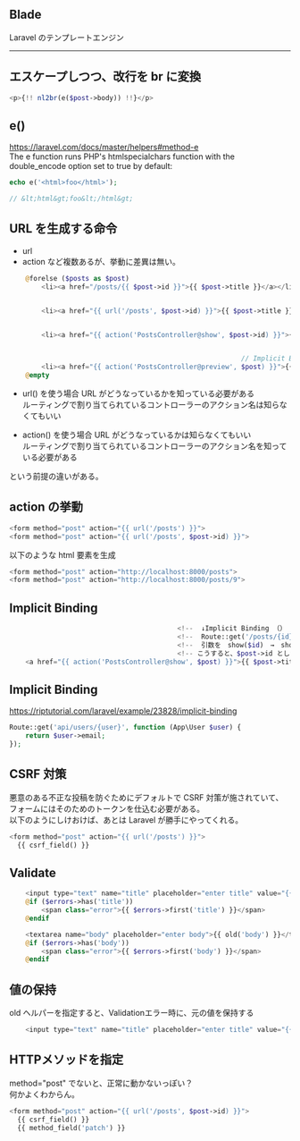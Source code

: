 ## Blade
Laravel のテンプレートエンジン


______________________________________
## エスケープしつつ、改行を br に変換
```php
<p>{!! nl2br(e($post->body)) !!}</p>
```


## e()
https://laravel.com/docs/master/helpers#method-e    
The e function runs PHP's htmlspecialchars function with the double_encode option set to true by default:  
```php
echo e('<html>foo</html>');

// &lt;html&gt;foo&lt;/html&gt;
```


## URL を生成する命令
 * url
 * action
など複数あるが、挙動に差異は無い。
```php
    @forelse ($posts as $post)
        <li><a href="/posts/{{ $post->id }}">{{ $post->title }}</a></li>


        <li><a href="{{ url('/posts', $post->id) }}">{{ $post->title }}</a></li>


        <li><a href="{{ action('PostsController@show', $post->id) }}">{{ $post->title }}</a></li>


                                                          // Implicit Binding
        <li><a href="{{ action('PostsController@preview', $post) }}">{{ $post->title }}</a></li>
    @empty
```

* url() を使う場合
URL がどうなっているかを知っている必要がある  
ルーティングで割り当てられているコントローラーのアクション名は知らなくてもいい  

* action() を使う場合
URL がどうなっているかは知らなくてもいい  
ルーティングで割り当てられているコントローラーのアクション名を知っている必要がある  


という前提の違いがある。


## action の挙動
```php
<form method="post" action="{{ url('/posts') }}">
<form method="post" action="{{ url('/posts', $post->id) }}">
```
以下のような html 要素を生成
```php
<form method="post" action="http://localhost:8000/posts">
<form method="post" action="http://localhost:8000/posts/9">
```


## Implicit Binding
```php
                                          <!--  ↓Implicit Binding （） -->
                                          <!--  Route::get('/posts/{id}'　　→　　Route::get('/posts/{post}'　に変更。 -->
                                          <!--  引数を　show($id)　→　show(Post $post) 　に変更。 -->
                                          <!-- こうすると、$post->id としなくても、明示しなくても、id を渡す事ができる。 -->
    <a href="{{ action('PostsController@show', $post) }}">{{ $post->title }}</a>
```

## Implicit Binding
https://riptutorial.com/laravel/example/23828/implicit-binding
```php
Route::get('api/users/{user}', function (App\User $user) {
    return $user->email;
});
```


## CSRF 対策
悪意のある不正な投稿を防ぐためにデフォルトで CSRF 対策が施されていて、フォームにはそのためのトークンを仕込む必要がある。  
以下のようにしけおけば、あとは Laravel が勝手にやってくれる。  
```php
<form method="post" action="{{ url('/posts') }}">
  {{ csrf_field() }}
```


## Validate
```php
    <input type="text" name="title" placeholder="enter title" value="{{ old('title') }}">
    @if ($errors->has('title'))
        <span class="error">{{ $errors->first('title') }}</span>
    @endif

    <textarea name="body" placeholder="enter body">{{ old('body') }}</textarea>
    @if ($errors->has('body'))
        <span class="error">{{ $errors->first('body') }}</span>
    @endif
```


## 値の保持
old ヘルパーを指定すると、Validationエラー時に、元の値を保持する
```php
    <input type="text" name="title" placeholder="enter title" value="{{ old('title') }}">
```

## HTTPメソッドを指定
method="post" でないと、正常に動かないっぽい？  
何かよくわからん。  
```php
<form method="post" action="{{ url('/posts', $post->id) }}">
  {{ csrf_field() }}
  {{ method_field('patch') }}
```



